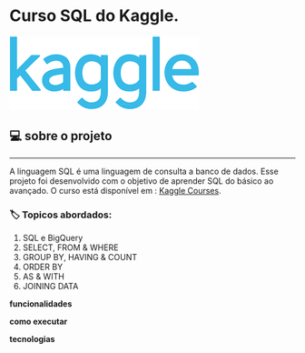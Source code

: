 # Curso SQL do Kaggle. 

![Logo kaggle](./assets/Kaggle_logo.png)

## 💻 **sobre o projeto**  

---

A linguagem SQL é uma linguagem de consulta a banco de dados. Esse projeto foi desenvolvido com o objetivo de aprender SQL do básico ao avançado. O curso está disponível em : [Kaggle Courses](https://www.kaggle.com/learn). 
### 🏷️ Topicos abordados:  
1. SQL e BigQuery
2. SELECT, FROM & WHERE
3. GROUP BY, HAVING & COUNT
4. ORDER BY
5. AS & WITH
6. JOINING DATA



**funcionalidades**

**como executar**

**tecnologias**
